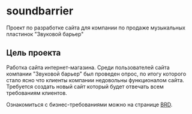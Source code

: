 # soundbarrier
Проект по разработке сайта для компании по продаже музыкальных пластинок "Звуковой барьер"
## **Цель проекта** 
Работка сайта интернет-магазина.
Среди пользователей сайта компании "Звуковой барьер" был проведен опрос, по итогу которого стало ясно что клиенты компании недовольны функционалом сайта. Требуется создать новый сайт который будет отвечать всем требованиям клиентов.

Ознакомиться с бизнес-требованиями можно на странице [BRD](https://github.com/PavPavlov/soundbarrier/blob/main/BRD%20нового%20сайта.md).
